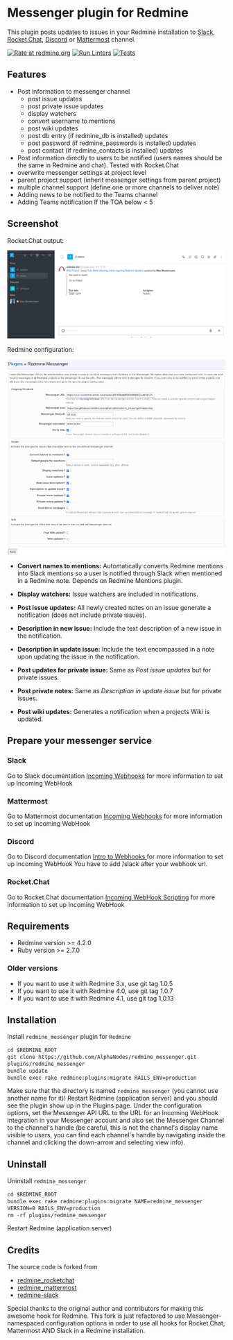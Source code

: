 Messenger plugin for Redmine
============================


This plugin posts updates to issues in your Redmine installation to [Slack](https://slack.com/), [Rocket.Chat](https://rocket.chat/), [Discord](https://discordapp.com/) or [Mattermost](https://about.mattermost.com/) channel.

[![Rate at redmine.org](https://img.shields.io/badge/rate%20at-redmine.org-blue.svg?style=fla)](https://www.redmine.org/plugins/redmine_messenger) [![Run Linters](https://github.com/AlphaNodes/redmine_messenger/workflows/Run%20Linters/badge.svg)](https://github.com/AlphaNodes/redmine_messenger/actions?query=workflow%3A%22Run+Linters%22) [![Tests](https://github.com/AlphaNodes/redmine_messenger/actions/workflows/tests.yml/badge.svg)](https://github.com/AlphaNodes/redmine_messenger/actions/workflows/tests.yml)

Features
--------

* Post information to messenger channel
  * post issue updates
  * post private issue updates
  * display watchers
  * convert username to mentions
  * post wiki updates
  * post db entry (if redmine_db is installed) updates
  * post password (if redmine_passwords is installed) updates
  * post contact (if redmine_contacts is installed) updates
* Post information directly to users to be notified (users names should be the same in Redmine and chat). Tested with Rocket.Chat
* overwrite messenger settings at project level
* parent project support (inherit messenger settings from parent project)
* multiple channel support (define one or more channels to deliver note)
* Adding news to be notified to the Teams channel
* Adding Teams notification If the TOA below < 5

Screenshot
----------

Rocket.Chat output:

![screenshot](https://raw.githubusercontent.com/alphanodes/redmine_messenger/master/assets/images/screenshot_rocketchat.png)

Redmine configuration:

![screenshot](https://raw.githubusercontent.com/alphanodes/redmine_messenger/master/assets/images/screenshot_redmine_settings.png)

* **Convert names to mentions:** Automatically converts Redmine mentions into Slack mentions so a user is notified through Slack when mentioned in a Redmine note. Depends on Redmine Mentions plugin.

* **Display watchers:** Issue watchers are included in notifications.

* **Post issue updates:** All newly created notes on an issue generate a notification (does not include private issues).

* **Description in new issue:** Include the text description of a new issue in the notification.

* **Description in update issue:** Include the text encompassed in a note upon updating the issue in the notification.

* **Post updates for private issue:** Same as *Post issue updates* but for private issues.

* **Post private notes:** Same as *Description in update issue* but for private issues.

* **Post wiki updates:** Generates a notification when a projects Wiki is updated.

Prepare your messenger service
------------------------------

### Slack

Go to Slack documentation [Incoming Webhooks](https://api.slack.com/incoming-webhooks) for more information to set up Incoming WebHook

### Mattermost

Go to Mattermost documentation [Incoming Webhooks](https://docs.mattermost.com/developer/webhooks-incoming.html) for more information to set up Incoming WebHook

### Discord

Go to Discord documentation [Intro to Webhooks ](https://support.discordapp.com/hc/en-us/articles/228383668) for more information to set up Incoming WebHook
You have to add /slack after your webhook url.

### Rocket.Chat

Go to Rocket.Chat documentation [Incoming WebHook Scripting](https://rocket.chat/docs/administrator-guides/integrations/) for more information to set up Incoming WebHook

Requirements
------------

* Redmine version >= 4.2.0
* Ruby version >= 2.7.0

### Older versions

* If you want to use it with Redmine 3.x, use git tag 1.0.5
* If you want to use it with Redmine 4.0, use git tag 1.0.7
* If you want to use it with Redmine 4.1, use git tag 1.0.13

Installation
------------

Install ``redmine_messenger`` plugin for `Redmine`

    cd $REDMINE_ROOT
    git clone https://github.com/AlphaNodes/redmine_messenger.git plugins/redmine_messenger
    bundle update
    bundle exec rake redmine:plugins:migrate RAILS_ENV=production

Make sure that the directory is named `redmine_messenger` (you cannot use another name for it)!
Restart Redmine (application server) and you should see the plugin show up in the Plugins page.
Under the configuration options, set the Messenger API URL to the URL for an
Incoming WebHook integration in your Messenger account and also set the Messenger
Channel to the channel's handle (be careful, this is not the channel's display name
visible to users, you can find each channel's handle by navigating inside the channel
and clicking the down-arrow and selecting view info).

Uninstall
---------

Uninstall ``redmine_messenger``

    cd $REDMINE_ROOT
    bundle exec rake redmine:plugins:migrate NAME=redmine_messenger VERSION=0 RAILS_ENV=production
    rm -rf plugins/redmine_messenger

Restart Redmine (application server)

Credits
-------

The source code is forked from

* [redmine_rocketchat](https://github.com/phlegx/redmine_rocketchat)
* [redmine_mattermost](https://github.com/altsol/redmine_mattermost)
* [redmine-slack](https://github.com/sciyoshi/redmine-slack)

Special thanks to the original author and contributors for making this awesome hook for Redmine. This fork is just refactored to use Messenger-namespaced configuration options in order to use all hooks for Rocket.Chat, Mattermost AND Slack in a Redmine installation.
